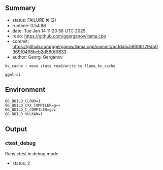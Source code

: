 ## Summary

- status:  FAILURE ❌ (2)
- runtime: 0:54.86
- date:    Tue Jan 14 11:20:58 UTC 2025
- repo:    https://github.com/ggerganov/llama.cpp
- commit:  https://github.com/ggerganov/llama.cpp/commit/bcfda5cb9006129db0969f0498beb2d560fff833
- author:  Georgi Gerganov
```
kv_cache : move state read/write to llama_kv_cache

ggml-ci
```

## Environment

```
GG_BUILD_CLOUD=1
GG_BUILD_CXX_COMPILER=g++
GG_BUILD_C_COMPILER=gcc
GG_BUILD_VULKAN=1
```

## Output

### ctest_debug

Runs ctest in debug mode
- status: 2
```

```

